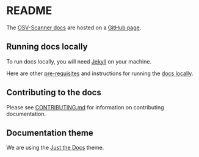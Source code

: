 # README

The [OSV-Scanner docs](https://google.github.io/osv-scanner) are hosted on a [GitHub page](https://pages.github.com/).

## Running docs locally

To run docs locally, you will need [Jekyll](https://jekyllrb.com/docs/installation/) on your machine.

Here are other [pre-requisites] and instructions for running the [docs locally].

[pre-requisites]: https://docs.github.com/en/pages/setting-up-a-github-pages-site-with-jekyll/testing-your-github-pages-site-locally-with-jekyll#prerequisites
[docs locally]: https://docs.github.com/en/pages/setting-up-a-github-pages-site-with-jekyll/testing-your-github-pages-site-locally-with-jekyll#building-your-site-locally

## Contributing to the docs

Please see [CONTRIBUTING.md](https://github.com/google/osv-scanner/blob/main/CONTRIBUTING.md/#contributing-documentation) for information on contributing documentation.

## Documentation theme

We are using the [Just the Docs](https://just-the-docs.github.io/just-the-docs/)
theme.
